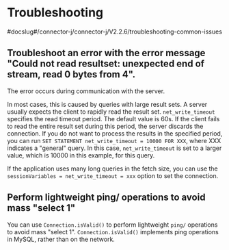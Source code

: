 Troubleshooting 
====================================
#docslug#/connector-j/connector-j/V2.2.6/troubleshooting-common-issues


Troubleshoot an error with the error message "Could not read resultset: unexpected end of stream, read 0 bytes from 4". 
-----------------------------------------------------------------------------------------------------------------------------------------

The error occurs during communication with the server. 

In most cases, this is caused by queries with large result sets. A server usually expects the client to rapidly read the result set. `net_write_timeout` specifies the read timeout period. The default value is 60s. If the client fails to read the entire result set during this period, the server discards the connection. If you do not want to process the results in the specified period, you can run `SET STATEMENT net_write_timeout = 10000 FOR XXX`, where XXX indicates a "general" query. In this case, `net_write_timeout` is set to a larger value, which is 10000 in this example, for this query. 

If the application uses many long queries in the fetch size, you can use the `sessionVariables = net_write_timeout = xxx` option to set the connection. 

Perform lightweight ping/ operations to avoid mass "select 1" 
-------------------------------------------------------------------------------

You can use `Connection.isValid()` to perform lightweight `ping/` operations to avoid mass "select 1". `Connection.isValid()` implements ping operations in MySQL, rather than on the network.

